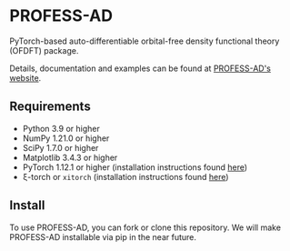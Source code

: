 # PROFESS-AD
PyTorch-based auto-differentiable orbital-free density functional theory (OFDFT) package.

Details, documentation and examples can be found at [PROFESS-AD's website](https://profess-ad.readthedocs.io/en/latest/index.html).

Requirements
------------
- Python 3.9 or higher 
- NumPy 1.21.0 or higher
- SciPy 1.7.0 or higher
- Matplotlib 3.4.3 or higher
- PyTorch 1.12.1 or higher (installation instructions found [here](https://pytorch.org/))
- ξ-torch or `xitorch` (installation instructions found [here](https://github.com/xitorch/xitorch))

Install
-------
To use PROFESS-AD, you can fork or clone this repository. We will make PROFESS-AD installable via pip in the near future.
